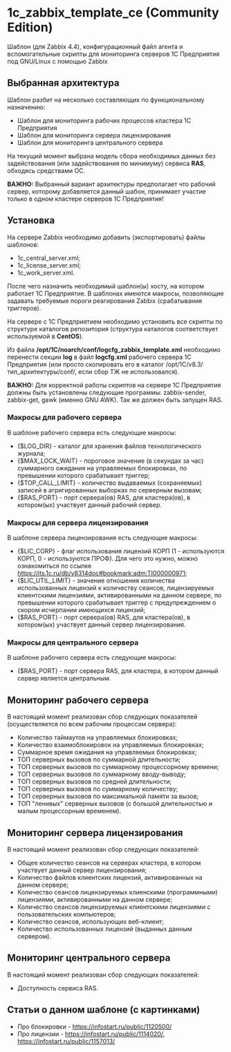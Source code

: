 # 1c_zabbix_template_ce (Community Edition)
Шаблон (для Zabbix 4.4), конфигурационный файл агента и вспомогательные скрипты для мониторинга серверов 1С Предприятия под GNU/Linux с помощью Zabbix
## Выбранная архитектура
Шаблон разбит на несколько составляющих по функциональному назначению:
* Шаблон для мониторинга рабочих процессов кластера 1С Предприятия
* Шаблон для мониторинга сервера лицензирования
* Шаблон для мониторинга центрального сервера

На текущий момент выбрана модель сбора необходимых данных без задействования (или задействования по минимуму) сервиса <b>RAS</b>, обходясь средствами ОС.

<b>ВАЖНО:</b> Выбранный вариант архитектуры предполагает что рабочий сервер, которому добавляется данный шабон, принимает участие только в одном кластере серверов 1С Предприятия!
## Установка
На сервере Zabbix необходимо добавить (экспортировать) файлы шаблонов:
* 1c_central_server.xml;
* 1c_license_server.xml;
* 1c_work_server.xml.

После чего назначить необходимый шаблон(ы) хосту, на котором работает 1С Предприятие. В шаблонах имеются макросы, позволяющие задавать требуемые пороги реагирования Zabbix (срабатывания триггеров).

На сервере с 1С Предприятием необходимо установить все скрипты по структуре каталогов репозитория (структура каталогов соответствует используемой в <b>CentOS</b>).

Из файла <b>/opt/1C/noarch/conf/logcfg_zabbix_template.xml</b> необходимо перенести секции <b>log</b> в файл <b>logcfg.xml</b> рабочего сервера 1С Предприятия (или просто скопировать его в каталог /opt/1C/v8.3/тип_архитектуры/conf/, если сбор ТЖ не использовался).

<b>ВАЖНО:</b> Для корректной работы скриптов на сервере 1С Предприятия должны быть установлены следующие программы: zabbix-sender, zabbix-get, gawk (именно GNU AWK). Так же должен быть запущен RAS.
### Макросы для рабочего сервера
В шаблоне рабочего сервера есть следующие макросы:
* {$LOG_DIR} - каталог для хранения файлов технологического журнала;
* {$MAX_LOCK_WAIT} - пороговое значение (в секундах за час) суммарного ожидания на управляемых блокировках, по превышении которого срабатывает триггер;
* {$TOP_CALL_LIMIT} - количество выдаваемых (сохраняемых) записей в агригированных выборках по серверным вызовам;
* {$RAS_PORT} - порт сервера(ов) RAS, для кластера(ов), в котором(ых) участвует данный рабочий сервер.
### Макросы для сервера лицензирования
В шаблоне сервера лицензирования есть следующие макросы:
* {$LIC_CORP} - флаг использования лицензий КОРП (1 - используются КОРП, 0 - используются ПРОФ). Для чего это нужно, можно ознакомиться по ссылке https://its.1c.ru/db/v8314doc#bookmark:adm:TI000000971;
* {$LIC_UTIL_LIMIT} - значение отношения количества использованных лицензий к количеству сеансов, лицензируемых клиентскими лицензиями, активированными на данном сервере, по превышении которого срабатывает триггер с предупреждением о скором исчерпании имеющихся лицензий;
* {$RAS_PORT} - порт сервера(ов) RAS, для кластера(ов), в котором(ых) участвует данный сервер лицензирования.
### Макросы для центрального сервера
В шаблоне рабочего сервера есть следующие макросы:
* {$RAS_PORT} - порт сервера RAS, для кластера, в котором данный сервер является центральным.
## Мониторинг рабочего сервера
В настоящий момент реализован сбор следующих показателей (осуществляется по всем рабочим процессам сервера):
* Количество таймаутов на управляемых блокировках;
* Количество взаимоблокировок на управляемых блокировках;
* Суммарное время ожидания на управляемых блокировках;
* ТОП серверных вызовов по суммарной длительности;
* ТОП серверных вызовов по суммарному процессорному времени;
* ТОП серверных вызовов по суммарному вводу-выводу;
* ТОП серверных вызовов по средней длительности;
* ТОП серверных вызовов по суммарному количеству;
* ТОП серверных вызовов по максимальной памяти за вызов;
* ТОП "ленивых" серверных вызовов (с большой длительностью и малым процессорным временем).
## Мониторинг сервера лицензирования
В настоящий момент реализован сбор следующих показателей:
* Общее количество сеансов на серверах кластера, в котором участвует данный сервер лицензирования;
* Количество файлов клиентских лицензий, активированных на данном сервере;
* Количество сеансов лицензируемых клиенскими (программными) лицензиями, активированными на данном сервере;
* Количество сеансов лицензируемых клиентскими лицензиями с пользовательских компьютеров;
* Количество сеансов, использующих веб-клиент;
* Количество использованных лицензий (выданных данным сервером).
## Мониторинг центрального сервера
В настоящий момент реализован сбор следующих показателей:
* Доступность сервиса RAS.
## Статьи о данном шаблоне (с картинками)
* Про блокировки - https://infostart.ru/public/1120500/
* Про лицензии - https://infostart.ru/public/1114020/, https://infostart.ru/public/1157013/